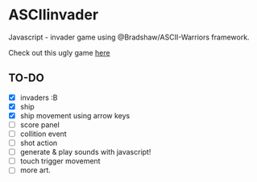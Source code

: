 ASCIIinvader
============

Javascript - invader game using @Bradshaw/ASCII-Warriors framework.

Check out this ugly 
game 
[here](https://rawgithub.com/estuardolh/asciiinvader/master/index.html)

TO-DO
-----
- [x] invaders :B
- [x] ship
- [x] ship movement using arrow keys
- [ ] score panel
- [ ] collition event
- [ ] shot action
- [ ] generate & play sounds with javascript!
- [ ] touch trigger movement
- [ ] more art.
